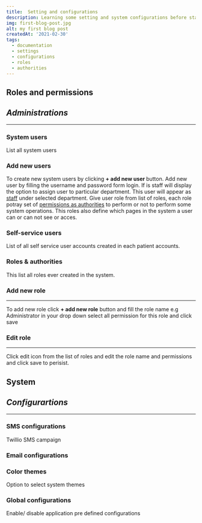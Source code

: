 ```yaml
---
title:  Setting and configurations
description: Learning some setting and system configurations before start working with Ospic HMS
img: first-blog-post.jpg
alt: my first blog post
createdAt: '2021-02-30'
tags:
  - documentation
  - settings
  - configurations
  - roles
  - authorities
---
```


 ## Roles and permissions 
##  <strong>_Administrations_</strong>
---
  ### System users 
List all system users
<c-image src="users.png" alt="System users lits"></c-image>
### Add new users
To create new system users by clicking <strong  class="button"> + add new user </strong> button. Add new user by filling the username and password form login. If is staff will display the option to assign user to particular department. This user will appear as [staff](/organization#staffs) under selected department. Give user role from list of roles, each role potray set of [permissions as authorities](/security#roles) to perform or not to perform some system operations.  This roles also define which pages in the system a user can or can not see or acces.
<c-image src="createuser.png" alt="Create system user">
### Self-service users
List of all self service user accounts created in each patient accounts. <c-image src="selfservice-users.png" alt="Self-service users list"></c-image>

### Roles & authorities
This list all roles ever created in the system. <c-image src="roles.png" alt="System roles list"></c-image>
### Add new role
--- 
To add new role click <strong class="button">+ add new role</strong> button and fill the role name e.g Administrator in your drop down select all permission for this role and click save <c-image src="createrole.png" alt="Create new role"></c-image>
### Edit role
---
Click edit <icon icon="pencil"></icon>  icon from the list of roles and edit the role name and permissions and click save to perisist.
## System 
##  <strong>_Configurartions_</strong>
---
### SMS configurations
Twillio SMS campaign
### Email configurations

### Color themes
Option to select system themes 
### Global configurations 
Enable/ disable application pre defined configurations